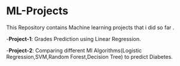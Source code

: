 # ML-Projects

This Repository contains Machine learning projects that i did so far .

-**Project-1**: Grades Prediction using Linear Regression.

-**Project-2**: Comparing different Ml Algorithms(Logistic Regression,SVM,Random Forest,Decision Tree) to predict Diabetes.

